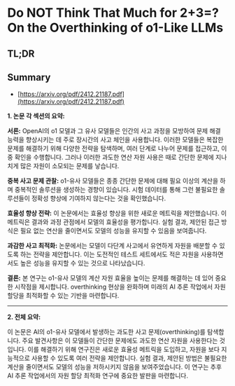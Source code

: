 # Do NOT Think That Much for 2+3=? On the Overthinking of o1-Like LLMs
## TL;DR
## Summary
- [https://arxiv.org/pdf/2412.21187.pdf](https://arxiv.org/pdf/2412.21187.pdf)

**1. 논문 각 섹션의 요약:**

**서론:**
OpenAI의 o1 모델과 그 유사 모델들은 인간의 사고 과정을 모방하여 문제 해결 능력을 향상시키는 데 주로 장시간의 사고 체인을 사용합니다. 이러한 모델들은 복잡한 문제를 해결하기 위해 다양한 전략을 탐색하며, 여러 단계로 나누어 문제를 접근하고, 이중 확인을 수행합니다. 그러나 이러한 과도한 연산 자원 사용은 때로 간단한 문제에 지나치게 많은 자원이 소모되는 문제를 낳습니다.

**중복 사고 문제 관찰:**
o1-유사 모델들은 종종 간단한 문제에 대해 필요 이상의 계산을 하며 중복적인 솔루션을 생성하는 경향이 있습니다. 시험 데이터를 통해 그런 불필요한 솔루션들이 정확성 향상에 기여하지 않는다는 것을 확인했습니다.

**효율성 향상 전략:**
이 논문에서는 효율성 향상을 위한 새로운 메트릭을 제안했습니다. 이 메트릭은 결과와 과정 관점에서 모델의 효율성을 평가합니다. 실험 결과, 제안된 접근 방식은 필요 없는 연산을 줄이면서도 모델의 성능을 유지할 수 있음을 보여줍니다.

**과감한 사고 최적화:**
논문에서는 모델이 다단계 사고에서 유연하게 자원을 배분할 수 있도록 하는 전략을 제안합니다. 이는 도전적인 테스트 세트에서도 적은 자원을 사용하면서도 높은 성능을 유지할 수 있는 것으로 나타났습니다.

**결론:**
본 연구는 o1-유사 모델의 계산 자원 효율을 높이는 문제를 해결하는 데 있어 중요한 시작점을 제시합니다. overthinking 현상을 완화하며 미래의 AI 추론 작업에서 자원 할당을 최적화할 수 있는 기반을 마련합니다.

---

**2. 전체 요약:**

이 논문은 AI의 o1-유사 모델에서 발생하는 과도한 사고 문제(overthinking)를 탐색합니다. 주요 발견사항은 이 모델들이 간단한 문제에도 과도한 연산 자원을 사용한다는 것입니다. 이를 해결하기 위해 연구진은 새로운 효율성 메트릭을 도입하고, 자원을 보다 지능적으로 사용할 수 있도록 여러 전략을 제안합니다. 실험 결과, 제안된 방법은 불필요한 계산을 줄이면서도 모델의 성능을 저하시키지 않음을 보여주었습니다. 이 연구는 추후 AI 추론 작업에서의 자원 할당 최적화 연구에 중요한 발판을 마련합니다.